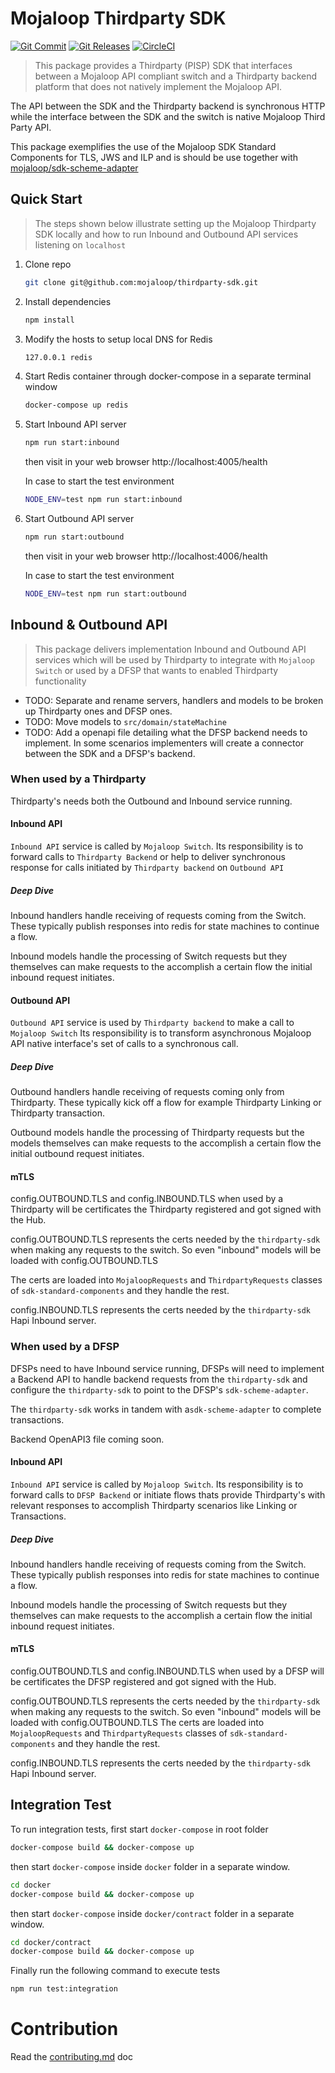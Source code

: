 # Mojaloop Thirdparty SDK
[![Git Commit](https://img.shields.io/github/last-commit/mojaloop/thirdparty-sdk.svg?style=flat)](https://github.com/mojaloop/thirdparty-sdk/commits/master)
[![Git Releases](https://img.shields.io/github/release/mojaloop/thirdparty-sdk.svg?style=flat)](https://github.com/mojaloop/thirdparty-sdk/releases)
[![CircleCI](https://circleci.com/gh/mojaloop/thirdparty-sdk.svg?style=svg)](https://circleci.com/gh/mojaloop/thirdparty-sdk)

> This package provides a Thirdparty (PISP) SDK that interfaces between a Mojaloop API compliant switch and a Thirdparty backend platform that does not natively implement the Mojaloop API.

The API between the SDK and the Thirdparty backend is synchronous HTTP while the interface between the SDK and the switch is native Mojaloop Third Party API.

This package exemplifies the use of the Mojaloop SDK Standard Components for TLS, JWS and ILP and is should be use together with [mojaloop/sdk-scheme-adapter](https://github.com/mojaloop/sdk-scheme-adapter)


## Quick Start
> The steps shown below illustrate setting up the Mojaloop Thirdparty SDK locally and how to run Inbound  and Outbound API services listening on `localhost`

1. Clone repo
   ```bash
   git clone git@github.com:mojaloop/thirdparty-sdk.git
   ```
2. Install dependencies
   ```bash
   npm install
   ```
3. Modify the hosts to setup local DNS for Redis
   ```bash
   127.0.0.1 redis
   ```
4. Start Redis container through docker-compose in a separate terminal window
   ```bash
   docker-compose up redis
   ```
5. Start Inbound API server
   ```bash
   npm run start:inbound
   ```
   then visit in your web browser http://localhost:4005/health

   In case to start the test environment
   ```bash
   NODE_ENV=test npm run start:inbound
   ```
6. Start Outbound API server
   ```bash
   npm run start:outbound
   ```
   then visit in your web browser http://localhost:4006/health

   In case to start the test environment
   ```bash
   NODE_ENV=test npm run start:outbound
   ```

## Inbound & Outbound API
> This package delivers implementation Inbound and Outbound API services which will be used by Thirdparty to integrate with `Mojaloop Switch`
  or used by a DFSP that wants to enabled Thirdparty functionality

  - TODO: Separate and rename servers, handlers and models to be broken up Thirdparty ones and DFSP ones.
  - TODO: Move models to `src/domain/stateMachine`
  - TODO: Add a openapi file detailing what the DFSP backend needs to implement.
         In some scenarios implementers will create a connector between the SDK and a DFSP's backend.
### When used by a Thirdparty
   Thirdparty's needs both the Outbound and Inbound service running.

#### Inbound API
   `Inbound API` service is called by `Mojaloop Switch`.
   Its responsibility is to forward calls to `Thirdparty Backend` or help to deliver synchronous response for calls initiated by `Thirdparty backend` on `Outbound API`

##### Deep Dive
   Inbound handlers handle receiving of requests coming from the Switch.
   These typically publish responses into redis for state machines to continue a flow.

   Inbound models handle the processing of Switch requests but they themselves
   can make requests to the accomplish a certain flow the initial inbound request initiates.
#### Outbound API
   `Outbound API` service is used by `Thirdparty backend` to make a call to `Mojaloop Switch`
   Its responsibility is to transform asynchronous Mojaloop API native interface's set of calls to a synchronous call.

##### Deep Dive
   Outbound handlers handle receiving of requests coming only from Thirdparty.
   These typically kick off a flow for example Thirdparty Linking or Thirdparty transaction.

   Outbound models handle the processing of Thirdparty requests but the models themselves
   can make requests to the accomplish a certain flow the initial outbound request initiates.

#### mTLS
   config.OUTBOUND.TLS and config.INBOUND.TLS when used by a Thirdparty will be
   certificates the Thirdparty registered and got signed with the Hub.

   config.OUTBOUND.TLS represents the certs needed by the `thirdparty-sdk` when making
   any requests to the switch. So even "inbound" models will be loaded with config.OUTBOUND.TLS

   The certs are loaded into `MojaloopRequests` and `ThirdpartyRequests` classes of `sdk-standard-components`
   and they handle the rest.

   config.INBOUND.TLS represents the certs needed by the `thirdparty-sdk` Hapi Inbound server.


### When used by a DFSP
   DFSPs need to have Inbound service running, DFSPs will need to implement
   a Backend API to handle backend requests from the `thirdparty-sdk` and configure
   the `thirdparty-sdk` to point to the DFSP's `sdk-scheme-adapter`.

   The `thirdparty-sdk` works in tandem with a`sdk-scheme-adapter` to complete transactions.

   Backend OpenAPI3 file coming soon.
#### Inbound API
   `Inbound API` service is called by `Mojaloop Switch`.
   Its responsibility is to forward calls to `DFSP Backend` or initiate flows thats provide Thirdparty's with relevant responses
   to accomplish Thirdparty scenarios like Linking or Transactions.

##### Deep Dive
   Inbound handlers handle receiving of requests coming from the Switch.
   These typically publish responses into redis for state machines to continue a flow.

   Inbound models handle the processing of Switch requests but they themselves
   can make requests to the accomplish a certain flow the initial inbound request initiates.
#### mTLS
   config.OUTBOUND.TLS and config.INBOUND.TLS when used by a DFSP will be
   certificates the DFSP registered and got signed with the Hub.

   config.OUTBOUND.TLS represents the certs needed by the `thirdparty-sdk` when making
   any requests to the switch. So even "inbound" models will be loaded with config.OUTBOUND.TLS
   The certs are loaded into `MojaloopRequests` and `ThirdpartyRequests` classes of `sdk-standard-components`
   and they handle the rest.

   config.INBOUND.TLS represents the certs needed by the `thirdparty-sdk` Hapi Inbound server.
## Integration Test
   To run integration tests, first start `docker-compose` in root folder

   ```bash
   docker-compose build && docker-compose up
   ```

   then start `docker-compose` inside `docker` folder in a separate window.
   ```bash
   cd docker
   docker-compose build && docker-compose up
   ```

   then start `docker-compose` inside `docker/contract` folder in a separate window.
   ```bash
   cd docker/contract
   docker-compose build && docker-compose up
   ```

   Finally run the following command to execute tests
   ```bash
   npm run test:integration
   ```

# Contribution
Read the [contributing.md](./contributing.md) doc
